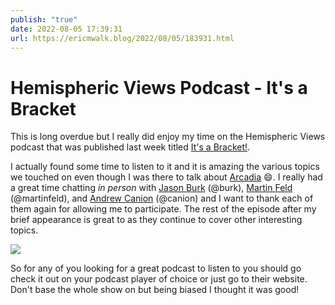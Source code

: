 ```yaml
---
publish: "true"
date: 2022-08-05 17:39:31
url: https://ericmwalk.blog/2022/08/05/183931.html
---
```


# Hemispheric Views Podcast - It's a Bracket

This is long overdue but I really did enjoy my time on the Hemispheric Views podcast that was published last week titled [It's a Bracket!](https://listen.hemisphericviews.com/063).

I actually found some time to listen to it and it is amazing the various topics we touched on even though I was there to talk about [Arcadia](https://apps.apple.com/us/app/arcadia-arcade-watch-games/id1479608271) 😄. I really had a great time chatting *in person* with [Jason Burk](https://burk.io/) (@burk), [Martin Feld](https://loungeruminator.net/) (@martinfeld), and [Andrew Canion](https://canion.omg.lol/) (@canion) and I want to thank each of them again for allowing me to participate. The rest of the episode after my brief appearance is great to as they continue to cover other interesting topics.

<img src="uploads/2022/18174bee5a.png" />

So for any of you looking for a great podcast to listen to you should go check it out on your podcast player of choice or just go to their website. Don't base the whole show on but being biased I thought it was good!
